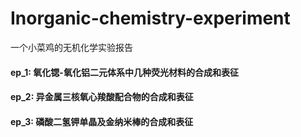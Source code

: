 # Inorganic-chemistry-experiment

一个小菜鸡的无机化学实验报告

#### ep_1: 氧化锶-氧化铝二元体系中几种荧光材料的合成和表征

#### ep_2: 异金属三核氧心羧酸配合物的合成和表征

#### ep_3: 磷酸二氢钾单晶及金纳米棒的合成和表征
